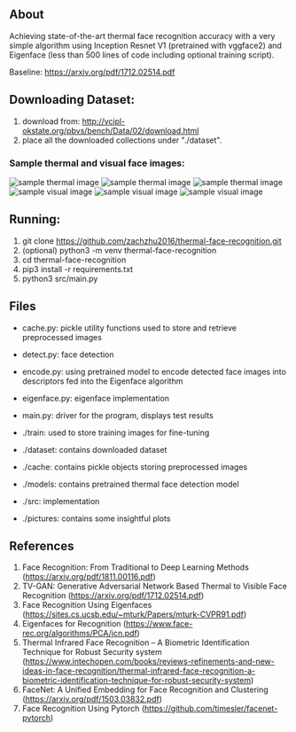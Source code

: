 ## About

Achieving state-of-the-art thermal face recognition accuracy with a very simple algorithm using Inception Resnet V1 (pretrained with vggface2) and Eigenface (less than 500 lines of code including optional training script).

Baseline: https://arxiv.org/pdf/1712.02514.pdf

## Downloading Dataset:

1. download from: http://vcipl-okstate.org/pbvs/bench/Data/02/download.html
2. place all the downloaded collections under "./dataset".

### Sample thermal and visual face images: 
![sample thermal image](https://github.com/zachzhu2016/thermal-face-recognition/blob/main/pictures/sample1.bmp)
![sample thermal image](https://github.com/zachzhu2016/thermal-face-recognition/blob/main/pictures/sample2.bmp)
![sample thermal image](https://github.com/zachzhu2016/thermal-face-recognition/blob/main/pictures/sample3.bmp)
![sample visual image](https://github.com/zachzhu2016/thermal-face-recognition/blob/main/pictures/sample4.bmp)
![sample visual image](https://github.com/zachzhu2016/thermal-face-recognition/blob/main/pictures/sample5.bmp)
![sample visual image](https://github.com/zachzhu2016/thermal-face-recognition/blob/main/pictures/sample6.bmp)

## Running:

1. git clone https://github.com/zachzhu2016/thermal-face-recognition.git
2. (optional) python3 -m venv thermal-face-recognition
3. cd thermal-face-recognition
4. pip3 install -r requirements.txt
5. python3 src/main.py

## Files

- cache.py: pickle utility functions used to store and retrieve preprocessed images
- detect.py: face detection
- encode.py: using pretrained model to encode detected face images into descriptors fed into the Eigenface algorithm
- eigenface.py: eigenface implementation
- main.py: driver for the program, displays test results

- ./train: used to store training images for fine-tuning 
- ./dataset: contains downloaded dataset
- ./cache: contains pickle objects storing preprocessed images
- ./models: contains pretrained thermal face detection model
- ./src: implementation 
- ./pictures: contains some insightful plots 

## References
1. Face Recognition: From Traditional to Deep Learning Methods (https://arxiv.org/pdf/1811.00116.pdf)
2. TV-GAN: Generative Adversarial Network Based Thermal to Visible Face Recognition (https://arxiv.org/pdf/1712.02514.pdf)
3. Face Recognition Using Eigenfaces (https://sites.cs.ucsb.edu/~mturk/Papers/mturk-CVPR91.pdf)
4. Eigenfaces for Recognition (https://www.face-rec.org/algorithms/PCA/jcn.pdf)
5. Thermal Infrared Face Recognition – A Biometric Identification Technique for Robust Security system (https://www.intechopen.com/books/reviews-refinements-and-new-ideas-in-face-recognition/thermal-infrared-face-recognition-a-biometric-identification-technique-for-robust-security-system)
6. FaceNet: A Unified Embedding for Face Recognition and Clustering (https://arxiv.org/pdf/1503.03832.pdf)
7. Face Recognition Using Pytorch (https://github.com/timesler/facenet-pytorch)
